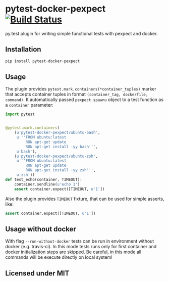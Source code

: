 # pytest-docker-pexpect [![Build Status](https://travis-ci.org/nvbn/pytest-docker-pexpect.svg?branch=master)](https://travis-ci.org/nvbn/pytest-docker-pexpect)

py.test plugin for writing simple functional tests with pexpect and docker.

## Installation

```python
pip install pytest-docker-pexpect
```

## Usage

The plugin provides `pytest.mark.containers(*container_tuples)` marker
that accepts container tuples in format `(container_tag, dockerfile, command)`.
It automatically passed `pexpect.spawnu` object to a test function
as a `container` parameter:

```python
import pytest


@pytest.mark.containers(
    (u'pytest-docker-pexpect/ubuntu-bash',
     u'''FROM ubuntu:latest
         RUN apt-get update
         RUN apt-get install -yy bash''',
     u'bash'),
    (u'pytest-docker-pexpect/ubuntu-zsh',
     u'''FROM ubuntu:latest
         RUN apt-get update
         RUN apt-get install -yy zsh''',
     u'zsh'))
def test_echo(container, TIMEOUT):
    container.sendline(u'echo 1')
    assert container.expect([TIMEOUT, u'1'])
```

Also the plugin provides `TIMEOUT` fixture, that can be used for simple asserts, like:

```python
assert container.expect([TIMEOUT, u'1'])
```

## Usage without docker

With flag `--run-without-docker` tests can be run in environment without docker (e.g. travis-ci).
In this mode tests runs only for first container and docker initialization steps are skipped.
Be careful, in this mode all commands will be execute directly on local system!

## Licensed under MIT
